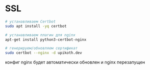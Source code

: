 # SSL

```sh
# устанавливаем Certbot
sudo apt install -yq certbot

# устанавливаем плагин для nginx
apt-get install python3-certbot-nginx

# генерируем/обновляем сертификат
sudo certbot --nginx -d upikoth.dev
```

конфиг nginx будет автоматически обновлен и nginx перезапущен
